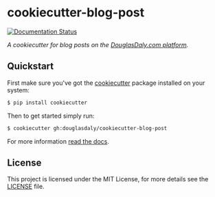 # cookiecutter-blog-post

[![Documentation Status](https://readthedocs.org/projects/cookiecutter-blog-post/badge/?version=latest)](https://cookiecutter-blog-post.readthedocs.io/en/latest/?badge=latest)

*A cookiecutter for blog posts on the 
[DouglasDaly.com platform](https://github.com/douglasdaly/douglasdaly/).*


## Quickstart

First make sure you've got the 
[cookiecutter](https://github.com/audreyr/cookiecutter) package
installed on your system:

```bash
$ pip install cookiecutter
```

Then to get started simply run:

```bash
$ cookiecutter gh:douglasdaly/cookiecutter-blog-post
```

For more information [read the docs](https://cookiecutter-blog-post.readthedocs.io/en/latest/).

## License

This project is licensed under the MIT License, for more details see the 
[LICENSE](./LICENSE) file.
